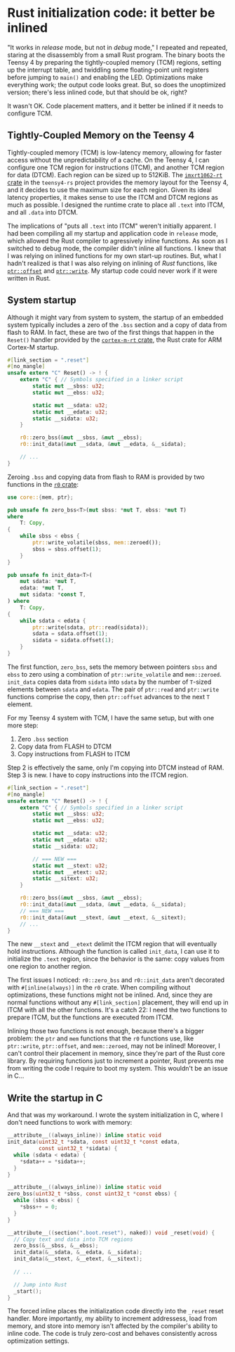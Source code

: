 # Rust initialization code: it better be inlined

"It works in *release* mode, but not in *debug* mode," I repeated and repeated, staring at the disassembly from a small Rust program. The binary boots the Teensy 4 by preparing the tightly-coupled memory (TCM) regions, setting up the interrupt table, and twiddling some floating-point unit registers before jumping to `main()` and enabling the LED. Optimizations make everything work; the output code looks great. But, so does the unoptimized version; there's less inlined code, but that should be ok, right?

It wasn't OK. Code placement matters, and it better be inlined if it needs to configure TCM.

## Tightly-Coupled Memory on the Teensy 4

Tightly-coupled memory (TCM) is low-latency memory, allowing for faster access without the unpredictability of a cache. On the Teensy 4, I can configure one TCM region for instructions (ITCM), and another TCM region for data (DTCM). Each region can be sized up to 512KiB. The [`imxrt1062-rt` crate] in the `teensy4-rs` project provides the memory layout for the Teensy 4, and it decides to use the maximum size for each region. Given its ideal latency properties, it makes sense to use the ITCM and DTCM regions as much as possible. I designed the runtime crate to place all `.text` into ITCM, and all `.data` into DTCM.

The implications of "puts all `.text` into ITCM" weren't initially apparent. I had been compiling all my startup and application code in `release` mode, which allowed the Rust compiler to agressively inline functions. As soon as I switched to debug mode, the compiler didn't inline all functions. I knew that I was relying on inlined functions for my own start-up routines. But, what I hadn't realized is that I was also relying on inlining of *Rust* functions, like [`ptr::offset`](https://doc.rust-lang.org/std/primitive.pointer.html#method.offset-1) and [`ptr::write`](https://doc.rust-lang.org/std/primitive.pointer.html#method.write). My startup code could never work if it were written in Rust.

## System startup

Although it might vary from system to system, the startup of an embedded system typically includes a zero of the `.bss` section and a copy of data from flash to RAM. In fact, these are two of the first things that happen in the `Reset()` handler provided by the [`cortex-m-rt` crate], the Rust crate for ARM Cortex-M startup.

```rust
#[link_section = ".reset"]
#[no_mangle]
unsafe extern "C" Reset() -> ! {
    extern "C" { // Symbols specified in a linker script
        static mut __sbss: u32;
        static mut __ebss: u32;

        static mut __sdata: u32;
        static mut __edata: u32;
        static __sidata: u32;
    }

    r0::zero_bss(&mut __sbss, &mut __ebss);
    r0::init_data(&mut __sdata, &mut __edata, &__sidata);

    // ...
}
```

Zeroing `.bss` and copying data from flash to RAM is provided by two functions in the [`r0` crate]:

```rust
use core::{mem, ptr};

pub unsafe fn zero_bss<T>(mut sbss: *mut T, ebss: *mut T)
where
    T: Copy,
{
    while sbss < ebss {
        ptr::write_volatile(sbss, mem::zeroed());
        sbss = sbss.offset(1);
    }
}

pub unsafe fn init_data<T>(
    mut sdata: *mut T,
    edata: *mut T,
    mut sidata: *const T,
) where
    T: Copy,
{
    while sdata < edata {
        ptr::write(sdata, ptr::read(sidata));
        sdata = sdata.offset(1);
        sidata = sidata.offset(1);
    }
}
```

The first function, `zero_bss`, sets the memory between pointers `sbss` and `ebss` to zero using a combination of `ptr::write_volatile` and `mem::zeroed`. `init_data` copies data from `sidata` into `sdata` by the number of `T`-sized elements between `sdata` and `edata`. The pair of `ptr::read` and `ptr::write` functions comprise the copy, then `ptr::offset` advances to the next `T` element.

For my Teensy 4 system with TCM, I have the same setup, but with one more step:

1. Zero `.bss` section
2. Copy data from FLASH to DTCM
3. Copy instructions from FLASH to ITCM

Step 2 is effectively the same, only I'm copying into DTCM instead of RAM. Step 3 is new. I have to copy instructions into the ITCM region.

```rust
#[link_section = ".reset"]
#[no_mangle]
unsafe extern "C" Reset() -> ! {
    extern "C" { // Symbols specified in a linker script
        static mut __sbss: u32;
        static mut __ebss: u32;

        static mut __sdata: u32;
        static mut __edata: u32;
        static __sidata: u32;

        // === NEW ===
        static mut __stext: u32;
        static mut __etext: u32;
        static __sitext: u32;
    }

    r0::zero_bss(&mut __sbss, &mut __ebss);
    r0::init_data(&mut __sdata, &mut __edata, &__sidata);
    // === NEW ===
    r0::init_data(&mut __stext, &mut __etext, &__sitext);
    // ...
}
```

The new `__stext` and `__etext` delimit the ITCM region that will eventually hold instructions. Although the function is called `init_data`, I can use it to initialize the `.text` region, since the behavior is the same: copy values from one region to another region.

The first issues I noticed: `r0::zero_bss` and `r0::init_data` aren't decorated with `#[inline(always)]` in the `r0` crate. When compiling without optimizations, these functions might not be inlined. And, since they are normal functions without any `#[link_section]` placement, they will end up in ITCM with all the other functions. It's a catch 22: I need the two functions to prepare ITCM, but the functions are executed from ITCM.

Inlining those two functions is not enough, because there's a bigger problem: the `ptr` and `mem` functions that the `r0` functions use, like `ptr::write`, `ptr::offset`, and `mem::zeroed`,  may not be inlined! Moreover, I can't control their placement in memory, since they're part of the Rust core library. By requiring functions just to increment a pointer, Rust prevents me from writing the code I require to boot my system. This wouldn't be an issue in C...

## Write the startup in C

And that was my workaround. I wrote the system initialization in C, where I don't need functions to work with memory:

```c
__attribute__((always_inline)) inline static void
init_data(uint32_t *sdata, const uint32_t *const edata,
          const uint32_t *sidata) {
  while (sdata < edata) {
    *sdata++ = *sidata++;
  }
}

__attribute__((always_inline)) inline static void
zero_bss(uint32_t *sbss, const uint32_t *const ebss) {
  while (sbss < ebss) {
    *sbss++ = 0;
  }
}

__attribute__((section(".boot.reset"), naked)) void _reset(void) {
  // Copy text and data into TCM regions
  zero_bss(&__sbss, &__ebss);
  init_data(&__sdata, &__edata, &__sidata);
  init_data(&__stext, &__etext, &__sitext);
  
  // ...

  // Jump into Rust
  _start();
}
```

The forced inline places the initialization code directly into the `_reset` reset handler. More importantly, my ability to increment addressess, load from memory, and store into memory isn't affected by the compiler's ability to inline code. The code is truly zero-cost and behaves consistently across optimization settings.

[`imxrt1062-rt` crate]: https://github.com/mciantyre/teensy4-rs
[`cortex-m-rt` crate]: https://crates.io/crates/cortex-m-rt
[`r0` crate]: https://crates.io/crates/r0